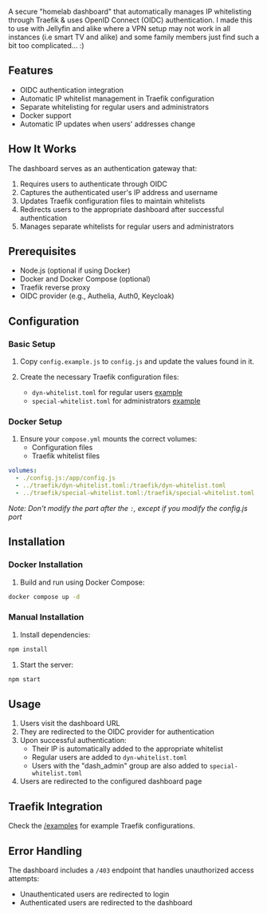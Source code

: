 A secure "homelab dashboard" that automatically manages IP whitelisting through Traefik & uses OpenID Connect (OIDC) authentication.
I made this to use with Jellyfin and alike where a VPN setup may not work in all instances (i.e smart TV and alike) and some family members just find such a bit too complicated... :)

## Features

- OIDC authentication integration
- Automatic IP whitelist management in Traefik configuration
- Separate whitelisting for regular users and administrators
- Docker support
- Automatic IP updates when users' addresses change

## How It Works

The dashboard serves as an authentication gateway that:

1. Requires users to authenticate through OIDC
2. Captures the authenticated user's IP address and username
3. Updates Traefik configuration files to maintain whitelists
4. Redirects users to the appropriate dashboard after successful authentication
5. Manages separate whitelists for regular users and administrators

## Prerequisites

- Node.js (optional if using Docker)
- Docker and Docker Compose (optional)
- Traefik reverse proxy
- OIDC provider (e.g., Authelia, Auth0, Keycloak)

## Configuration

### Basic Setup

1. Copy `config.example.js` to `config.js` and update the values found in it.

2. Create the necessary Traefik configuration files:
   - `dyn-whitelist.toml` for regular users [example](/examples/dyn-whitelist.toml)
   - `special-whitelist.toml` for administrators [example](/examples/special-whitelist.toml)

### Docker Setup

1. Ensure your `compose.yml` mounts the correct volumes:
   - Configuration files
   - Traefik whitelist files

```yaml
volumes:
  - ./config.js:/app/config.js
  - ../traefik/dyn-whitelist.toml:/traefik/dyn-whitelist.toml
  - ../traefik/special-whitelist.toml:/traefik/special-whitelist.toml
```
*Note: Don't modify the part after the `:`, except if you modify the config.js port*

## Installation

### Docker Installation

1. Build and run using Docker Compose:
```bash
docker compose up -d
```

### Manual Installation

1. Install dependencies:
```bash
npm install
```

1. Start the server:
```bash
npm start
```

## Usage

1. Users visit the dashboard URL
2. They are redirected to the OIDC provider for authentication
3. Upon successful authentication:
   - Their IP is automatically added to the appropriate whitelist
   - Regular users are added to `dyn-whitelist.toml`
   - Users with the "dash_admin" group are also added to `special-whitelist.toml`
4. Users are redirected to the configured dashboard page

## Traefik Integration

Check the [/examples](/examples) for example Traefik configurations.

## Error Handling

The dashboard includes a `/403` endpoint that handles unauthorized access attempts:
- Unauthenticated users are redirected to login
- Authenticated users are redirected to the dashboard
